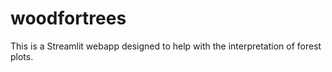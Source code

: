# woodfortrees

This is a Streamlit webapp designed to help with the interpretation of forest plots.
